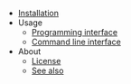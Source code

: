 - [Installation](installation.md)
- Usage
	- [Programming interface](usage/api.md)
	- [Command line interface](usage/cli.md)
- About
	- [License](about/license.md)
	- [See also](about/see_also.md)
